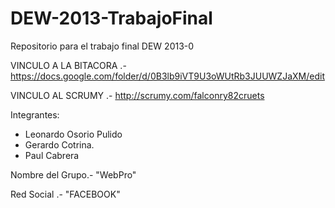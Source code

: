 DEW-2013-TrabajoFinal
=====================

Repositorio para el trabajo final DEW 2013-0

VINCULO A LA BITACORA .- https://docs.google.com/folder/d/0B3lb9iVT9U3oWUtRb3JUUWZJaXM/edit



VINCULO AL SCRUMY .- http://scrumy.com/falconry82cruets


Integrantes: 
* Leonardo Osorio Pulido
* Gerardo Cotrina.
* Paul Cabrera


Nombre del Grupo.-
  "WebPro"

Red Social .- "FACEBOOK" 



